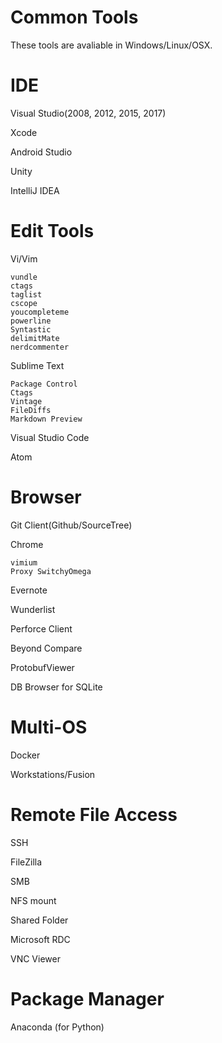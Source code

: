 Common Tools
========
These tools are avaliable in Windows/Linux/OSX.

# IDE

Visual Studio(2008, 2012, 2015, 2017)

Xcode

Android Studio

Unity

IntelliJ IDEA


# Edit Tools
Vi/Vim

	vundle
	ctags
	taglist
	cscope
	youcompleteme
	powerline
	Syntastic
	delimitMate
	nerdcommenter


Sublime Text
	
	Package Control
	Ctags
	Vintage
	FileDiffs
	Markdown Preview


Visual Studio Code

Atom

# Browser

Git Client(Github/SourceTree)

Chrome

	vimium
	Proxy SwitchyOmega

Evernote

Wunderlist

Perforce Client

Beyond Compare

ProtobufViewer

DB Browser for SQLite


# Multi-OS

Docker

Workstations/Fusion



# Remote File Access

SSH

FileZilla

SMB

NFS mount

Shared Folder

Microsoft RDC

VNC Viewer


# Package Manager

Anaconda (for Python)

